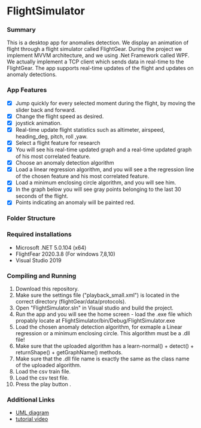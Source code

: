 # FlightSimulator

### Summary
This is a desktop app for anomalies detection. We display an animation of flight through a flight simulator called FlightGear.
During the project we implement MVVM architecture, and we using .Net Framework called WPF.
We actually implement a TCP client which sends data in real-time to the FlightGear. 
The app supports real-time updates of the flight and updates on anomaly detections.

### App Features
- [x] Jump quickly for every selected moment during the flight, by moving the slider back and forward.
- [x] Change the flight speed as desired.
- [x] joystick animation.
- [x] Real-time update flight statistics such as altimeter, airspeed, heading_deg, pitch, roll ,yaw.
- [x] Select a flight feature for research
- [x] You will see his real-time updated graph and a real-time updated graph of his most correlated feature.
- [x] Choose an anomaly detection algorithm
- [x] Load a linear regression algorithm, and you will see a the regression line of the chosen feature and his most correlated feature.
- [x] Load a minimum enclosing circle algorithm, and you will see him.
- [x] In the graph below you will see gray points belonging to the last 30 seconds of the flight.
- [x] Points indicating an anomaly will be painted red.

### Folder Structure


### Required installations
* Microsoft .NET 5.0.104 (x64)
* FlightFear 2020.3.8 (For windows 7,8,10)
* Visual Studio 2019

### Compiling and Running
1. Download this repository.
2. Make sure the settings file ("playback_small.xml") is located in the correct directory (flightGear/data/protocols).
3. Open "FlightSimulator.sln" in Visual studio and build the project.
4. Run the app and you will see the home screen - load the .exe file which propably locate at FlightSimulator/bin/Debug/FlightSimulator.exe
5. Load the chosen anomaly detection algorithm, for exmaple a Linear regression or a minimum enclosing circle. This algorithm must be a .dll file!
6. Make sure that the uploaded algorithm has a learn-normal() + detect() + returnShape() + getGraphName() methods.
7. Make sure that the .dll file name is exactly the same as the class name of the uploaded algorithm.
9. Load the csv train file.
10. Load the csv test file.
11. Press the play button .

### Additional Links
* [UML diagram](UML.pdf)
* [tutorial video](http://google.com) 







